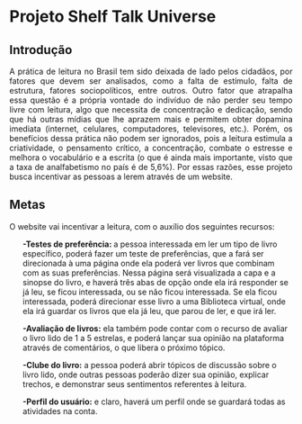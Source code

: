 <h1 align="left">Projeto Shelf Talk Universe</h1>
<h2 align= "left">Introdução</h2>
<p align="justify">A prática de leitura no Brasil tem sido deixada de lado pelos cidadãos, por fatores que devem ser analisados, como a falta de estímulo, falta de estrutura, fatores sociopolíticos, entre outros. Outro fator que atrapalha essa questão é a própria vontade do indivíduo de não perder seu tempo livre com leitura, algo que necessita de concentração e dedicação, sendo que há outras mídias que lhe aprazem mais e permitem obter dopamina imediata (internet, celulares, computadores, televisores, etc.). Porém, os benefícios dessa prática não podem ser ignorados, pois a leitura estimula a criatividade, o pensamento crítico, a concentração, combate o estresse e melhora o vocabulário e a escrita (o que é ainda mais importante, visto que a taxa de analfabetismo no país é de 5,6%). Por essas razões, esse projeto busca incentivar as pessoas a lerem através de um website.
</p>
<h2 align="left">Metas</h2>
<p align="justify">O website vai incentivar a leitura, com o auxílio dos seguintes recursos:
<ul><strong>-Testes de preferência: </strong> a pessoa interessada em ler um tipo de livro específico, poderá fazer um teste de preferências, que a fará ser direcionada à uma página onde ela poderá ver livros que combinam com as suas preferências. Nessa página será visualizada a capa e a sinopse do livro, e haverá três abas de opção onde ela irá responder se já leu, se ficou interessada, ou se não ficou interessada. Se ela ficou interessada, poderá direcionar esse livro a uma Biblioteca virtual, onde ela irá guardar os livros que ela já leu, que parou de ler, e que irá ler.</ul>
<ul><strong>-Avaliação de livros:</strong> ela também pode contar com o recurso de avaliar o livro lido de 1 a 5 estrelas, e poderá lançar sua opinião na plataforma através de comentários, o que libera o próximo tópico.</ul>
<ul><strong>-Clube do livro:</strong> a pessoa poderá abrir tópicos de discussão sobre o livro lido, onde outras pessoas poderão dizer sua opinião, explicar trechos, e demonstrar seus sentimentos referentes à leitura.</ul>
<ul><strong>-Perfil do usuário:</strong> e claro, haverá um perfil onde se guardará todas as atividades na conta.</ul>
